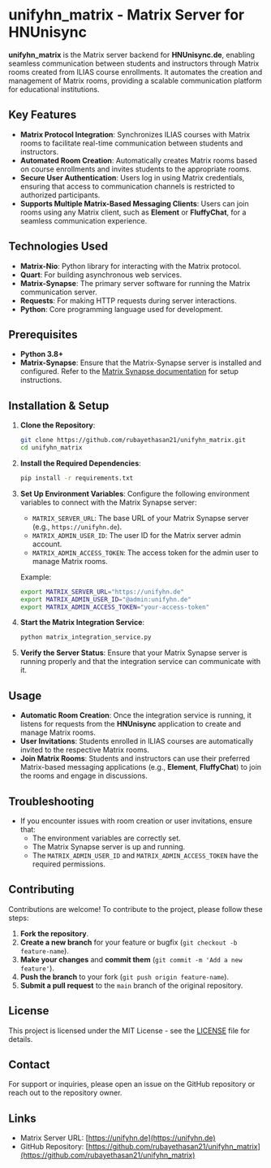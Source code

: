 # unifyhn_matrix - Matrix Server for HNUnisync

**unifyhn_matrix** is the Matrix server backend for **HNUnisync.de**, enabling seamless communication between students and instructors through Matrix rooms created from ILIAS course enrollments. It automates the creation and management of Matrix rooms, providing a scalable communication platform for educational institutions.

## Key Features

- **Matrix Protocol Integration**: Synchronizes ILIAS courses with Matrix rooms to facilitate real-time communication between students and instructors.
- **Automated Room Creation**: Automatically creates Matrix rooms based on course enrollments and invites students to the appropriate rooms.
- **Secure User Authentication**: Users log in using Matrix credentials, ensuring that access to communication channels is restricted to authorized participants.
- **Supports Multiple Matrix-Based Messaging Clients**: Users can join rooms using any Matrix client, such as **Element** or **FluffyChat**, for a seamless communication experience.

## Technologies Used

- **Matrix-Nio**: Python library for interacting with the Matrix protocol.
- **Quart**: For building asynchronous web services.
- **Matrix-Synapse**: The primary server software for running the Matrix communication server.
- **Requests**: For making HTTP requests during server interactions.
- **Python**: Core programming language used for development.

## Prerequisites

- **Python 3.8+**
- **Matrix-Synapse**: Ensure that the Matrix-Synapse server is installed and configured. Refer to the [Matrix Synapse documentation](https://matrix-org.github.io/synapse/latest/setup/installation.html) for setup instructions.

## Installation & Setup

1. **Clone the Repository**:
   ```bash
   git clone https://github.com/rubayethasan21/unifyhn_matrix.git
   cd unifyhn_matrix
   ```

2. **Install the Required Dependencies**:
   ```bash
   pip install -r requirements.txt
   ```

3. **Set Up Environment Variables**:
   Configure the following environment variables to connect with the Matrix Synapse server:
   - `MATRIX_SERVER_URL`: The base URL of your Matrix Synapse server (e.g., `https://unifyhn.de`).
   - `MATRIX_ADMIN_USER_ID`: The user ID for the Matrix server admin account.
   - `MATRIX_ADMIN_ACCESS_TOKEN`: The access token for the admin user to manage Matrix rooms.

   Example:
   ```bash
   export MATRIX_SERVER_URL="https://unifyhn.de"
   export MATRIX_ADMIN_USER_ID="@admin:unifyhn.de"
   export MATRIX_ADMIN_ACCESS_TOKEN="your-access-token"
   ```

4. **Start the Matrix Integration Service**:
   ```bash
   python matrix_integration_service.py
   ```

5. **Verify the Server Status**:
   Ensure that your Matrix Synapse server is running properly and that the integration service can communicate with it.

## Usage

- **Automatic Room Creation**: Once the integration service is running, it listens for requests from the **HNUnisync** application to create and manage Matrix rooms.
- **User Invitations**: Students enrolled in ILIAS courses are automatically invited to the respective Matrix rooms.
- **Join Matrix Rooms**: Students and instructors can use their preferred Matrix-based messaging applications (e.g., **Element**, **FluffyChat**) to join the rooms and engage in discussions.

## Troubleshooting

- If you encounter issues with room creation or user invitations, ensure that:
  - The environment variables are correctly set.
  - The Matrix Synapse server is up and running.
  - The `MATRIX_ADMIN_USER_ID` and `MATRIX_ADMIN_ACCESS_TOKEN` have the required permissions.

## Contributing

Contributions are welcome! To contribute to the project, please follow these steps:

1. **Fork the repository**.
2. **Create a new branch** for your feature or bugfix (`git checkout -b feature-name`).
3. **Make your changes** and **commit them** (`git commit -m 'Add a new feature'`).
4. **Push the branch** to your fork (`git push origin feature-name`).
5. **Submit a pull request** to the `main` branch of the original repository.

## License

This project is licensed under the MIT License - see the [LICENSE](LICENSE) file for details.

## Contact

For support or inquiries, please open an issue on the GitHub repository or reach out to the repository owner.

## Links

- Matrix Server URL: [https://unifyhn.de](https://unifyhn.de)
- GitHub Repository: [https://github.com/rubayethasan21/unifyhn_matrix](https://github.com/rubayethasan21/unifyhn_matrix)
